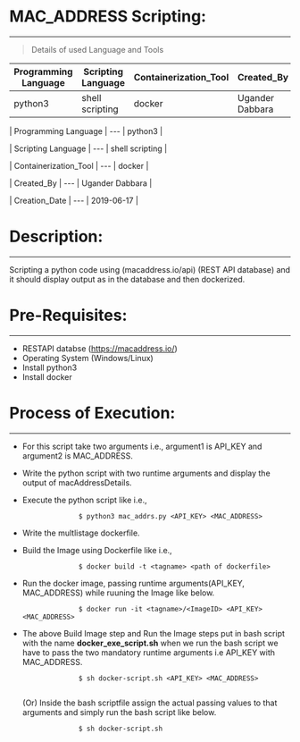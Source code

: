 # MAC_ADDRESS Scripting:
  ----------------------
 >  Details of used Language and Tools

 | Programming Language | Scripting Language | Containerization_Tool | Created_By | Creation_Date |
 | --- | --- | --- | --- | --- |
 | python3 | shell scripting | docker | Ugander Dabbara | 2019-06-13 | 
 
 | Programming Language | --- | python3 |
 
 | Scripting Language | --- | shell scripting |
 
 | Containerization_Tool | --- | docker |
 
 | Created_By | --- | Ugander Dabbara |
 
 | Creation_Date | --- | 2019-06-17 |
 
 
 
 

# Description: 
 ----------------

   Scripting a python code using (macaddress.io/api) (REST API database) and it should display output as in the database and then          dockerized.

# Pre-Requisites:
  ---------------
 - RESTAPI databse (https://macaddress.io/)                                                                                                 
 - Operating System (Windows/Linux)                                                                                                         
 - Install python3                                                                                                                         
 - Install docker

# Process of Execution:
  ---------------------
- For this script take two arguments i.e., argument1 is API_KEY and argument2 is MAC_ADDRESS.                                     
- Write the python script with two runtime arguments and display the output of macAddressDetails.  
 
- Execute the python script like i.e., 

  ```
                $ python3 mac_addrs.py <API_KEY> <MAC_ADDRESS> 
  
  ```

- Write the multlistage dockerfile.  

- Build the Image using Dockerfile like i.e., 

  ```
                $ docker build -t <tagname> <path of dockerfile>

  ```
  
- Run the docker image, passing runtime arguments(API_KEY, MAC_ADDRESS) while ruuning the Image like below.

  ```
                $ docker run -it <tagname>/<ImageID> <API_KEY> <MAC_ADDRESS>
  
  ```
  
- The above Build Image step and Run the Image steps put in bash script with the name  **docker_exe_script.sh**  when we run the        bash script we have to pass the two mandatory runtime arguments i.e API_KEY with MAC_ADDRESS. 

  ```
                $ sh docker-script.sh <API_KEY> <MAC_ADDRESS>
                
  ``` 
  
   (Or)
   Inside the bash scriptfile assign the actual passing values to that arguments and simply run the bash script like below.
   
   ```
                 $ sh docker-script.sh
   
   ```
              
  
  
  
